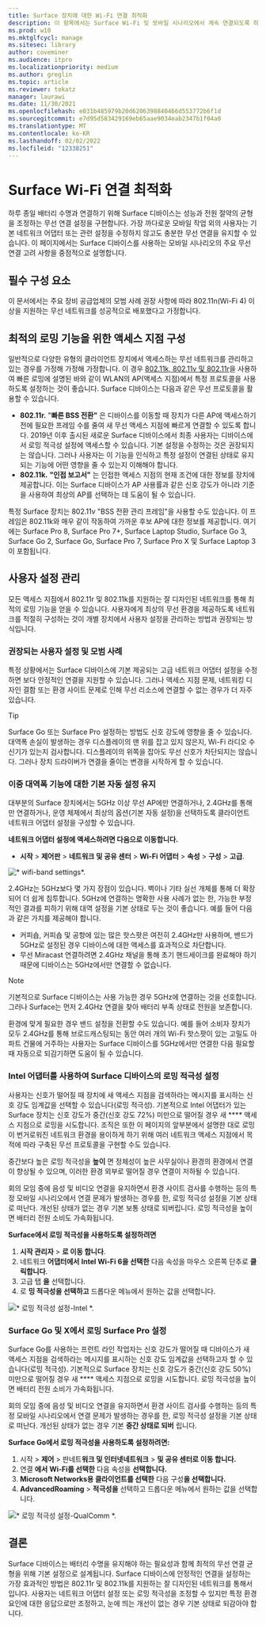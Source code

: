 ```yaml
---
title: Surface 장치에 대한 Wi-Fi 연결 최적화
description: 이 항목에서는 Surface Wi-Fi 및 모바일 시나리오에서 계속 연결되도록 하는 권장 설정에 대해 설명합니다.
ms.prod: w10
ms.mktglfcycl: manage
ms.sitesec: library
author: coveminer
ms.audience: itpro
ms.localizationpriority: medium
ms.author: greglin
ms.topic: article
ms.reviewer: tokatz
manager: laurawi
ms.date: 11/30/2021
ms.openlocfilehash: e031b485979b20d6206398840466d553772b6f1d
ms.sourcegitcommit: e7d95d583429169eb65aae9034eab2347b1f04a0
ms.translationtype: MT
ms.contentlocale: ko-KR
ms.lasthandoff: 02/02/2022
ms.locfileid: "12338251"
---
```

# <a name="optimize-wi-fi-connectivity-on-surface-devices"></a>Surface Wi-Fi 연결 최적화

하루 종일 배터리 수명과 연결하기 위해 Surface 디바이스는 성능과 전원 절약의 균형을 조정하는 무선 연결 설정을 구현합니다. 가장 까다로운 모바일 작업 외의 사용자는 기본 네트워크 어댑터 또는 관련 설정을 수정하지 않고도 충분한 무선 연결을 유지할 수 있습니다. 이 페이지에서는 Surface 디바이스를 사용하는 모바일 시나리오의 주요 무선 연결 고려 사항을 중점적으로 설명합니다.

## <a name="prerequisites"></a>필수 구성 요소

이 문서에서는 주요 장비 공급업체의 모범 사례 권장 사항에 따라 802.11n(Wi-Fi 4) 이상을 지원하는 무선 네트워크를 성공적으로 배포했다고 가정합니다.

## <a name="configuring-access-points-for-optimal-roaming-capabilities"></a>최적의 로밍 기능을 위한 액세스 지점 구성

일반적으로 다양한 유형의 클라이언트 장치에서 액세스하는 무선 네트워크를 관리하고 있는 경우를 가정해  가정해  가정합니다. 이 경우 [802.11k, 802.11v 및 802.11r](/windows-hardware/drivers/network/fast-roaming-with-802-11k--802-11v--and-802-11r)을 사용하여 빠른 로밍에 설명된 바와 같이 WLAN의 AP(액세스 지점)에서 특정 프로토콜을 사용하도록 설정하는 것이 좋습니다. Surface 디바이스는 다음과 같은 무선 프로토콜을 활용할 수 있습니다.

- **802.11r.** "**빠른 BSS 전환"** 은 디바이스를 이동할 때 장치가 다른 AP에 액세스하기 전에 필요한 프레임 수를 줄여 새 무선 액세스 지점에 빠르게 연결할 수 있도록 합니다. 2019년 이후 출시된 새로운 Surface 디바이스에서 최종 사용자는 디바이스에서 로밍 적극성 설정에 액세스할 수 있습니다. 기본 설정을 수정하는 것은 권장되지는 않습니다. 그러나 사용자는 이 기능을 인식하고 특정 설정이 연결된 상태로 유지되는 기능에 어떤 영향을 줄 수 있는지 이해해야 합니다.
- **802.11k.** **"인접 보고서"** 는 인접한 액세스 지점의 현재 조건에 대한 정보를 장치에 제공합니다. 이는 Surface 디바이스가 AP 사용률과 같은 신호 강도가 아니라 기준을 사용하여 최상의 AP를 선택하는 데 도움이 될 수 있습니다.

특정 Surface 장치는 802.11v "BSS 전환 관리 프레임"을 사용할 수도 있습니다. 이 프레임은 802.11k와 매우 같이 작동하여 가까운 후보 AP에 대한 정보를 제공합니다. 여기에는 Surface Pro 8, Surface Pro 7+, Surface Laptop Studio, Surface Go 3, Surface Go 2, Surface Go, Surface Pro 7, Surface Pro X 및 Surface Laptop 3이 포함됩니다.

## <a name="managing-user-settings"></a>사용자 설정 관리

모든 액세스 지점에서 802.11r 및 802.11k를 지원하는 잘 디자인된 네트워크를 통해 최적의 로밍 기능을 얻을 수 있습니다. 사용자에게 최상의 무선 환경을 제공하도록 네트워크를 적절히 구성하는 것이 개별 장치에서 사용자 설정을 관리하는 방법과 권장되는 방식입니다.

### <a name="recommended-user-settings-and-best-practices"></a>권장되는 사용자 설정 및 모범 사례

특정 상황에서는 Surface 디바이스에 기본 제공되는 고급 네트워크 어댑터 설정을 수정하면 보다 안정적인 연결을 지원할 수 있습니다. 그러나 액세스 지점 문제, 네트워킹 디자인 결함 또는 환경 사이트 문제로 인해 무선 리소스에 연결할 수 없는 경우가 더 자주 있습니다.

> [!TIP]
> Surface Go 또는 Surface Pro 설정하는 방법도 신호 강도에 영향을 줄 수 있습니다. 대역폭 손실이 발생하는 경우 디스플레이의 맨 위를 잡고 있지 않은지, Wi-Fi 라디오 수신기가 있는지 검사합니다. 디스플레이의 위쪽을 잡아도 무선 신호가 차단되지는 않습니다. 그러나 장치 드라이버가 연결을 줄이는 변경을 시작하게 할 수 있습니다.

### <a name="keep-default-auto-setting-for-dual-bandwidth-capability"></a>이중 대역폭 기능에 대한 기본 자동 설정 유지

대부분의 Surface 장치에서는 5GHz 이상 무선 AP에만 연결하거나, 2.4GHz를 통해만 연결하거나, 운영 체제에서 최상의 옵션(기본 자동 설정)을 선택하도록 클라이언트 네트워크 어댑터 설정을 구성할 수 있습니다.

**네트워크 어댑터 설정에 액세스하려면 다음으로 이동합니다.**

- **시작** >  **제어판** >  **네트워크 및 공유 센터** >  **Wi-Fi 어댑터** >  **속성** >  **구성** >  **고급**.

![* wifi-band settings*.](images/wifi-band.png) <br>

2.4GHz는 5GHz보다 몇 가지 장점이 있습니다. 벽이나 기타 실선 개체를 통해 더 확장되어 더 쉽게 침투합니다. 5GHz에 연결하는 명확한 사용 사례가 없는 한, 가능한 부정적인 결과를 피하기 위해 대역 설정을 기본 상태로 두는 것이 좋습니다. 예를 들어 다음과 같은 가치를 제공해야 합니다.

- 커피숍, 커피숍 및 공항에 있는 많은 핫스팟은 여전히 2.4GHz만 사용하며, 밴드가 5GHz로 설정된 경우 디바이스에 대한 액세스를 효과적으로 차단합니다.
- 무선 Miracast 연결하려면 2.4GHz 채널을 통해 초기 핸드세이크를 완료해야 하기 때문에 디바이스는 5GHz에서만 연결할 수 없습니다.

> [!NOTE]
> 기본적으로 Surface 디바이스는 사용 가능한 경우 5GHz에 연결하는 것을 선호합니다. 그러나 Surface는 먼저 2.4GHz 연결을 찾아 배터리 부족 상태로 전원을 보존합니다.

환경에 맞게 필요한 경우 밴드 설정을 전환할 수도 있습니다. 예를 들어 소비자 장치가 모두 2.4GHz를 통해 브로드캐스팅되는 동안 여러 개의 Wi-Fi 핫스팟이 있는 고밀도 아파트 건물에 거주하는 사용자는 Surface 디바이스를 5GHz에서만 연결한 다음 필요할 때 자동으로 되감기하면 도움이 될 수 있습니다.

### <a name="roaming-aggressiveness-settings-on-surface-devices-with-intel-adapters"></a>Intel 어댑터를 사용하여 Surface 디바이스의 로밍 적극성 설정

사용자는 신호가 떨어질 때 장치에 새 액세스 지점을 검색하라는 메시지를 표시하는 신호 강도 임계값을 선택할 수 있습니다(로밍 적극성). 기본적으로 Intel 어댑터가 있는 Surface 장치는 신호 강도가 중간(신호 강도 72%) 미만으로 떨어질 경우 새 **** 액세스 지점으로 로밍을 시도합니다. 조직은 또한 이 페이지의 앞부분에서 설명한 대로 로밍이 번거로워진 네트워크 환경을 용이하게 하기 위해 여러 네트워크 액세스 지점에서 목적에 따라 구축된 무선 프로토콜을 구현할 수도 있습니다.

중간보다 높은 로밍 적극성을 **높이** 면 정체성이 높은 사무실이나 환경의 환경에서 연결이 향상될 수 있으며, 이러한 환경 외부로 떨어질 경우 연결이 저하될 수 있습니다.

회의 모임 중에 음성 및 비디오 연결을 유지하면서 환경 사이트 검사를 수행하는 등의 특정 모바일 시나리오에서 연결 문제가 발생하는 경우를 한, 로밍 적극성 설정을 기본 상태로 떠난다. 개선된 상태가 없는 경우 기본 보통 상태로 되버립니다. 로밍 적극성을 높이면 배터리 전원 소비도 가속화됩니다.

**Surface에서 로밍 적극성을 사용하도록 설정하려면**

1. **시작 관리자** > **로 이동 합니다**.
2. 네트워크 **어댑터에서** **Intel Wi-Fi 6을 선택한** 다음 속성을 마우스 오른쪽 단추로 **클릭합니다**.
3. 고급 탭 **을** 선택합니다.
4. 로 **밍 적극성을 선택하고** 드롭다운 메뉴에서 원하는 값을 선택합니다.

![* 로밍 적극성 설정-Intel *.](images/wifi-roaming-int.png) <br>

### <a name="roaming-aggressiveness-settings-on-surface-go-and-surface-pro-x"></a>Surface Go 및 X에서 로밍 Surface Pro 설정

Surface Go를 사용하는 프런트 라인 작업자는 신호 강도가 떨어질 때 디바이스가 새 액세스 지점을 검색하라는 메시지를 표시하는 신호 강도 임계값을 선택하고자 할 수 있습니다(로밍 적극성). 기본적으로 Surface 장치는 신호 강도가 중간(신호 강도 50%) 미만으로 떨어질 경우 새 **** 액세스 지점으로 로밍을 시도합니다. 로밍 적극성을 높이면 배터리 전원 소비가 가속화됩니다.

회의 모임 중에 음성 및 비디오 연결을 유지하면서 환경 사이트 검사를 수행하는 등의 특정 모바일 시나리오에서 연결 문제가 발생하는 경우를 한, 로밍 적극성 설정을 기본 상태로 떠난다. 개선된 상태가 없는 경우 기본 **중간 상태로 되버** 립니다.

**Surface Go에서 로밍 적극성을 사용하도록 설정하려면:**

1. 시작 > **제어** > 판네트**워크 및 인터넷네트워크** >  **및 공유 센터로 이동 합니다.**
2. 연결 **에서** **Wi-Fi를 선택한** 다음 속성을 **선택합니다.**
3. **Microsoft Networks용 클라이언트를 선택한** 다음 구성**을 선택합니다.**
4. **AdvancedRoaming** >  **적극성을** 선택하고 드롭다운 메뉴에서 원하는 값을 선택합니다.

![* 로밍 적극성 설정-QualComm *.](images/wifi-roaming.png) <br>

## <a name="conclusion"></a>결론

Surface 디바이스는 배터리 수명을 유지해야 하는 필요성과 함께 최적의 무선 연결 균형을 위해 기본 설정으로 설계됩니다. Surface 디바이스에 안정적인 연결을 설정하는 가장 효과적인 방법은 802.11r 및 802.11k를 지원하는 잘 디자인된 네트워크를 통해서입니다. 사용자는 네트워크 어댑터 설정 또는 로밍 적극성을 조정할 수 있지만 특정 환경 요인에 대한 응답으로만 조정하고, 눈에 띄는 개선이 없는 경우 기본 상태로 되감아야 합니다.
